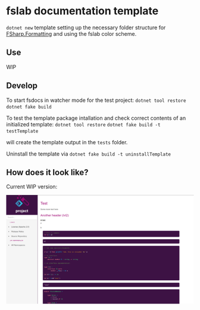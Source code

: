 # fslab documentation template

`dotnet new` template setting up the necessary folder structure for [FSharp.Formatting]() and using the fslab color scheme.

## Use

WIP

## Develop

To start fsdocs in watcher mode for the test project:
`dotnet tool restore`
`dotnet fake build`

To test the template package intallation and check correct contents of an initialized template:
`dotnet tool restore`
`dotnet fake build -t testTemplate`

will create the template output in the `tests` folder.

Uninstall the template via
`dotnet fake build -t uninstallTemplate`

## How does it look like?

Current WIP version:

![](example.png)